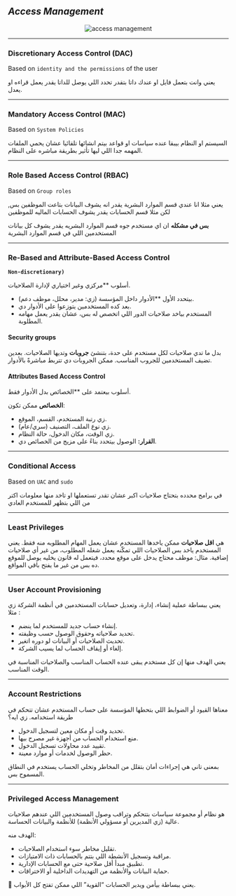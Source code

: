 ## ***Access Management***


<p align ="center">
    <img src= "../network_security/photo/access_mananagement.svg" alt = "access management"
</p>
  
----
  
### **Discretionary Access Control (DAC)**
Based on `identity and the permissions` of the user 

يعني وانت بتعمل فايل او عندك داتا بتقدر تحدد اللي يوصل للداتا يقدر يعمل قراءه او يعدل.

---
### **Mandatory Access Control (MAC)**
Based on `System Policies`

السيستم او النظام بيبقا عنده سياسات او قواعد بيتم انشائها تلقائيا عشان يحمي الملفات المهمه جدا اللي ليها تأثير بطريقة مباشره على النظام.

---
### **Role Based Access Control (RBAC)**
Based on `Group roles` 

يعني مثلا انا عندي قسم الموارد البشرية يقدر انه يشوف البيانات بتاعت الموظفين بس, لكن مثلا قسم الحسابات يقدر يشوف الحسابات الماليه للموظفين

**بس في مشكله** ان اي مستخدم جوه قسم الموارد البشريه يقدر يشوف كل بيانات المستخدمين اللي في قسم الموارد البشرية

---
### Re-Based and Attribute-Based Access Control
**`Non-discretionary)`** 

أسلوب **مركزي وغير اختياري لإدارة الصلاحيات.
  
- بيتحدد الأول **الأدوار  داخل المؤسسة (زي: مدير، محلل، موظف دعم).
- بعد كده المستخدمين يتوزعوا على الأدوار دي.
- المستخدم بياخد صلاحيات الدور اللي اتخصص له بس، عشان يقدر يعمل مهامه المطلوبة.

#### Security groups

 بدل ما تدي صلاحيات لكل مستخدم على حدة، بتنشئ **جروبات**  وتديها الصلاحيات.
 بعدين تضيف المستخدمين للجروب المناسب. ممكن الجروبات دي تتربط مباشرةً بالأدوار.

#### Attributes Based Access Control 
أسلوب بيعتمد على **الخصائص بدل الأدوار فقط.

**الخصائص** ممكن تكون:
    
- زي رتبة المستخدم، القسم، الموقع.	
- زي نوع الملف، التصنيف (سري/عام).	
- زي الوقت، مكان الدخول، حالة النظام.     
- **القرار:** الوصول بيتحدد بناءً على مزيج من الخصائص دي.

---
### **Conditional Access**
Based on `UAC` and `sudo`

في برامج محدده بتحتاج صلاحيات اكبر عشان تقدر تستعملها او تاخد منها معلومات اكتر من اللي بتظهر للمستخدم العادي

----
### **Least Privileges**
هي **اقل صلاحيات** ممكن ياخدها المستخدم عشان يعمل المهام المطلوبه منه فقط.
يعني المستخدم ياخد بس الصلاحيات اللي تمكّنه يعمل شغله المطلوب، من غير أي صلاحيات إضافية. 
مثال: موظف محتاج يدخل على موقع محدد، فيتعمل له قانون يخليه يوصل للموقع ده بس من غير ما يفتح باقي المواقع.

---
### **User Account Provisioning**
يعني ببساطة عملية إنشاء، إدارة، وتعديل حسابات المستخدمين في أنظمة الشركة زي مثلا :

- إنشاء حساب جديد للمستخدم لما ينضم.   
- تحديد صلاحياته وحقوق الوصول حسب وظيفته.    
- تحديث الصلاحيات أو البيانات لو دوره اتغير.
- إلغاء أو إيقاف الحساب لما يسيب الشركة.
    

يعني الهدف منها إن كل مستخدم يبقى عنده الحساب المناسب والصلاحيات المناسبة في الوقت المناسب.

---
### **Account Restrictions**
معناها القيود أو الضوابط اللي بتحطها المؤسسة على حساب المستخدم عشان تتحكم في طريقة استخدامه. زي ايه؟ 

- تحديد وقت أو مكان معين لتسجيل الدخول.
- منع استخدام الحساب من أجهزة غير مصرح بيها.  
- تقييد عدد محاولات تسجيل الدخول.   
- حظر الوصول لخدمات أو موارد معينة.   

بمعنى تاني هي إجراءات أمان بتقلل من المخاطر وتخلي الحساب يستخدم في النطاق المسموح بس.

---
### **Privileged Access Management**
هو نظام أو مجموعة سياسات بتتحكم وتراقب وصول المستخدمين اللي عندهم صلاحيات عالية (زي المديرين أو مسؤولي الأنظمة) للأنظمة والبيانات الحساسة.

الهدف منه:

- تقليل مخاطر سوء استخدام الصلاحيات.
- مراقبة وتسجيل الأنشطة اللي بتتم بالحسابات ذات الامتيازات.    
- تطبيق مبدأ أقل صلاحية حتى مع الحسابات الإدارية.    
- حماية البيانات والأنظمة من التهديدات الداخلية أو الاختراقات.
    

🔑 يعني ببساطة بيأمن ويدير الحسابات “القوية” اللي ممكن تفتح كل الأبواب.

